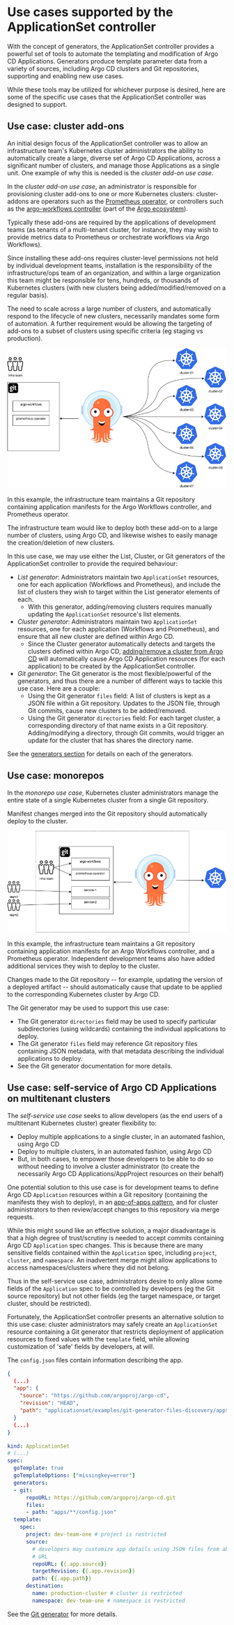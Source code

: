 # Use cases supported by the ApplicationSet controller

With the concept of generators, the ApplicationSet controller provides a powerful set of tools to automate the templating and modification of Argo CD Applications. Generators produce template parameter data from a variety of sources, including Argo CD clusters and Git repositories, supporting and enabling new use cases.

While these tools may be utilized for whichever purpose is desired, here are some of the specific use cases that the ApplicationSet controller was designed to support.

## Use case: cluster add-ons

An initial design focus of the ApplicationSet controller was to allow an infrastructure team's Kubernetes cluster administrators the ability to automatically create a large, diverse set of Argo CD Applications, across a significant number of clusters, and manage those Applications as a single unit. One example of why this is needed is the *cluster add-on use case*.

In the *cluster add-on use case*, an administrator is responsible for provisioning cluster add-ons to one or more Kubernetes clusters: cluster-addons are operators such as the [Prometheus operator](https://github.com/prometheus-operator/prometheus-operator), or controllers such as the [argo-workflows controller](https://argoproj.github.io/argo-workflows/) (part of the [Argo ecosystem](https://argoproj.github.io/)).

Typically these add-ons are required by the applications of development teams (as tenants of a multi-tenant cluster, for instance, they may wish to provide metrics data to Prometheus or orchestrate workflows via Argo Workflows).

Since installing these add-ons requires cluster-level permissions not held by individual development teams, installation is the responsibility of the infrastructure/ops team of an organization, and within a large organization this team might be responsible for tens, hundreds, or thousands of Kubernetes clusters (with new clusters being added/modified/removed on a regular basis).

The need to scale across a large number of clusters, and automatically respond to the lifecycle of new clusters, necessarily mandates some form of automation. A further requirement would be allowing the targeting of add-ons to a subset of clusters using specific criteria (eg staging vs production).

![Cluster add-on diagram](../../assets/applicationset/Use-Cases/Cluster-Add-Ons.png)

In this example, the infrastructure team maintains a Git repository containing application manifests for the Argo Workflows controller, and Prometheus operator.

The infrastructure team would like to deploy both these add-on to a large number of clusters, using Argo CD, and likewise wishes to easily manage the creation/deletion of new clusters.

In this use case, we may use either the List, Cluster, or Git generators of the ApplicationSet controller to provide the required behaviour:

- *List generator*: Administrators maintain two `ApplicationSet` resources, one for each application (Workflows and Prometheus), and include the list of clusters they wish to target within the List generator elements of each.
    - With this generator, adding/removing clusters requires manually updating the `ApplicationSet` resource's list elements.
- *Cluster generator*: Administrators maintain two  `ApplicationSet` resources, one for each application (Workflows and Prometheus), and ensure that all new cluster are defined within Argo CD.
    - Since the Cluster generator automatically detects and targets the clusters defined within Argo CD, [adding/remove a cluster from Argo CD](../../declarative-setup/#clusters) will automatically cause Argo CD Application resources (for each application) to be created by the ApplicationSet controller.
- *Git generator*: The Git generator is the most flexible/powerful of the generators, and thus there are a number of different ways to tackle this use case. Here are a couple:
    - Using the Git generator `files` field: A list of clusters is kept as a JSON file within a Git repository. Updates to the JSON file, through Git commits, cause new clusters to be added/removed.
    - Using the Git generator `directories` field: For each target cluster, a corresponding directory of that name exists in a Git repository. Adding/modifying a directory, through Git commits, would trigger an update for the cluster that has shares the directory name.

See the [generators section](Generators.md) for details on each of the generators.

## Use case: monorepos

In the *monorepo use case*, Kubernetes cluster administrators manage the entire state of a single Kubernetes cluster from a single Git repository.

Manifest changes merged into the Git repository should automatically deploy to the cluster.

![Monorepo diagram](../../assets/applicationset/Use-Cases/Monorepos.png)

In this example, the infrastructure team maintains a Git repository containing application manifests for an Argo Workflows controller, and a Prometheus operator. Independent development teams also have added additional services they wish to deploy to the cluster.

Changes made to the Git repository -- for example, updating the version of a deployed artifact -- should automatically cause that update to be applied to the corresponding Kubernetes cluster by Argo CD.

The Git generator may be used to support this use case:

- The Git generator `directories` field may be used to specify particular subdirectories (using wildcards) containing the individual applications to deploy.
- The Git generator `files` field may reference Git repository files containing JSON metadata, with that metadata describing the individual applications to deploy.
- See the Git generator documentation for more details.

## Use case: self-service of Argo CD Applications on multitenant clusters

The *self-service use case* seeks to allow developers (as the end users of a multitenant Kubernetes cluster) greater flexibility to:

- Deploy multiple applications to a single cluster, in an automated fashion, using Argo CD
- Deploy to multiple clusters, in an automated fashion, using Argo CD
- But, in both cases, to empower those developers to be able to do so without needing to involve a cluster administrator (to create the necessarily Argo CD Applications/AppProject resources on their behalf)

One potential solution to this use case is for development teams to define Argo CD `Application` resources within a Git repository (containing the manifests they wish to deploy), in an [app-of-apps pattern](../../cluster-bootstrapping/#app-of-apps-pattern), and for cluster administrators to then review/accept changes to this repository via merge requests.

While this might sound like an effective solution, a major disadvantage is that a high degree of trust/scrutiny is needed to accept commits containing Argo CD `Application` spec changes. This is because there are many sensitive fields contained within the `Application` spec, including `project`, `cluster`, and `namespace`. An inadvertent merge might allow applications to access namespaces/clusters where they did not belong.

Thus in the self-service use case, administrators desire to only allow some fields of the `Application` spec to be controlled by developers (eg the Git source repository) but not other fields (eg the target namespace, or target cluster, should be restricted).

Fortunately, the ApplicationSet controller presents an alternative solution to this use case: cluster administrators may safely create an `ApplicationSet` resource containing a Git generator that restricts deployment of application resources to fixed values with the `template` field, while allowing customization of 'safe' fields by developers, at will.

The `config.json` files contain information describing the app.

```json
{
  (...)
  "app": {
    "source": "https://github.com/argoproj/argo-cd",
    "revision": "HEAD",
    "path": "applicationset/examples/git-generator-files-discovery/apps/guestbook"
  }
  (...)
}
```

```yaml
kind: ApplicationSet
# (...)
spec:
  goTemplate: true
  goTemplateOptions: ["missingkey=error"]
  generators:
  - git:
      repoURL: https://github.com/argoproj/argo-cd.git
      files:
      - path: "apps/**/config.json"
  template:
    spec:
      project: dev-team-one # project is restricted
      source:
        # developers may customize app details using JSON files from above repo
        # URL
        repoURL: {{.app.source}}
        targetRevision: {{.app.revision}}
        path: {{.app.path}}
      destination:
        name: production-cluster # cluster is restricted
        namespace: dev-team-one # namespace is restricted
```
See the [Git generator](Generators-Git.md) for more details.
